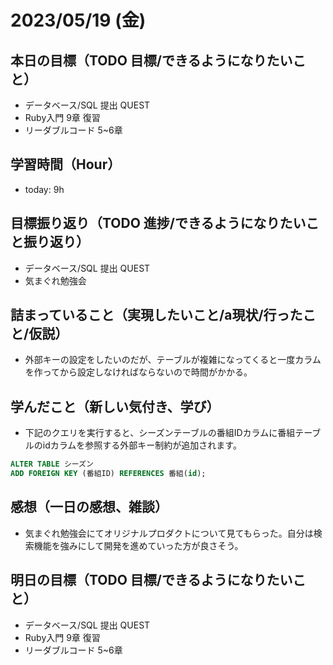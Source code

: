 # 2023/05/19 (金)

## 本日の目標（TODO 目標/できるようになりたいこと）

- データベース/SQL 提出 QUEST
- Ruby入門 9章 復習
- リーダブルコード 5~6章

## 学習時間（Hour）

- today: 9h

## 目標振り返り（TODO 進捗/できるようになりたいこと振り返り）

- データベース/SQL 提出 QUEST
- 気まぐれ勉強会

## 詰まっていること（実現したいこと/a現状/行ったこと/仮説）

- 外部キーの設定をしたいのだが、テーブルが複雑になってくると一度カラムを作ってから設定しなければならないので時間がかかる。

## 学んだこと（新しい気付き、学び）

- 下記のクエリを実行すると、シーズンテーブルの番組IDカラムに番組テーブルのidカラムを参照する外部キー制約が追加されます。
```sql
ALTER TABLE シーズン
ADD FOREIGN KEY (番組ID) REFERENCES 番組(id);
```

## 感想（一日の感想、雑談）

- 気まぐれ勉強会にてオリジナルプロダクトについて見てもらった。自分は検索機能を強みにして開発を進めていった方が良さそう。

## 明日の目標（TODO 目標/できるようになりたいこと）

- データベース/SQL 提出 QUEST
- Ruby入門 9章 復習
- リーダブルコード 5~6章